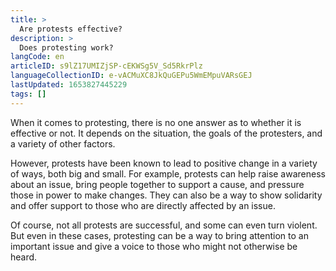 ```yaml
---
title: >
  Are protests effective?
description: >
  Does protesting work?
langCode: en
articleID: s9lZ17UMIZjSP-cEKWSg5V_Sd5RkrPlz
languageCollectionID: e-vACMuXC8JkQuGEPu5WmEMpuVARsGEJ
lastUpdated: 1653827445229
tags: []
---
```


When it comes to protesting, there is no one answer as to whether it is effective or not. It depends on the situation, the goals of the protesters, and a variety of other factors.

However, protests have been known to lead to positive change in a variety of ways, both big and small. For example, protests can help raise awareness about an issue, bring people together to support a cause, and pressure those in power to make changes. They can also be a way to show solidarity and offer support to those who are directly affected by an issue.

Of course, not all protests are successful, and some can even turn violent. But even in these cases, protesting can be a way to bring attention to an important issue and give a voice to those who might not otherwise be heard.